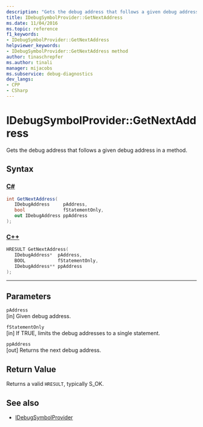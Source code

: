 ```yaml
---
description: "Gets the debug address that follows a given debug address in a method."
title: IDebugSymbolProvider::GetNextAddress
ms.date: 11/04/2016
ms.topic: reference
f1_keywords:
- IDebugSymbolProvider::GetNextAddress
helpviewer_keywords:
- IDebugSymbolProvider::GetNextAddress method
author: tinaschrepfer
ms.author: tinali
manager: mijacobs
ms.subservice: debug-diagnostics
dev_langs:
- CPP
- CSharp
---
```

# IDebugSymbolProvider::GetNextAddress

Gets the debug address that follows a given debug address in a method.

## Syntax

### [C#](#tab/csharp)
```csharp
int GetNextAddress( 
   IDebugAddress     pAddress,
   bool              fStatementOnly,
   out IDebugAddress ppAddress
);
```
### [C++](#tab/cpp)
```cpp
HRESULT GetNextAddress( 
   IDebugAddress*  pAddress,
   BOOL            fStatementOnly,
   IDebugAddress** ppAddress
);
```
---

## Parameters
`pAddress`\
[in] Given debug address.

`fStatementOnly`\
[in] If TRUE, limits the debug addresses to a single statement.

`ppAddress`\
[out] Returns the next debug address.

## Return Value
 Returns a valid `HRESULT`, typically S_OK.

## See also
- [IDebugSymbolProvider](../../../extensibility/debugger/reference/idebugsymbolprovider.md)
